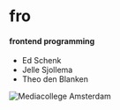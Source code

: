 # fro
#### frontend programming

+ Ed Schenk
+ Jelle Sjollema
+ Theo den Blanken

![Mediacollege Amsterdam](http://pbs.twimg.com/profile_images/1113728606/mediacollege_amsterdam1_eps_normal.png "Mediacollege Amsterdam")
